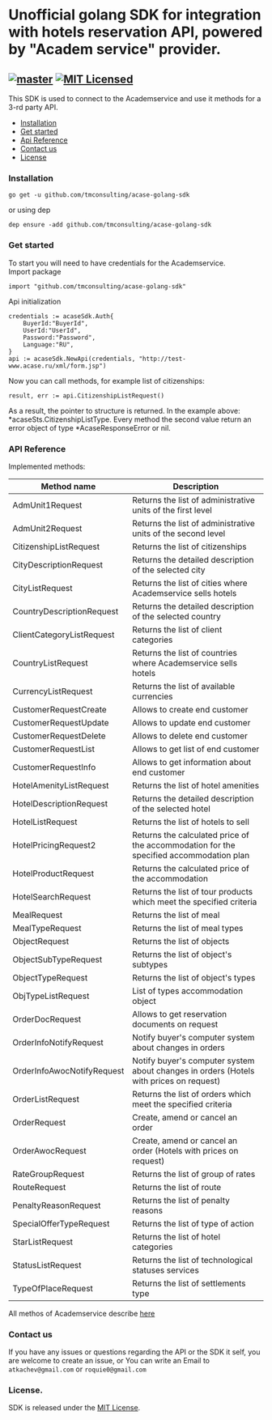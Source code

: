 # Unofficial golang SDK for integration with hotels reservation API, powered by "Academ service" provider.

[![master](https://circleci.com/gh/tmconsulting/acase-golang-sdk/tree/master.svg?style=shield)](https://circleci.com/gh/tmconsulting/acase-golang-sdk/tree/master)
[![MIT Licensed](https://img.shields.io/badge/license-MIT-blue.svg)](https://github.com/tmconsulting/acase-golang-sdk/blob/master/LICENSE)
---------------

This SDK is used to connect to the Academservice and use it methods for a 3-rd party API.

* [Installation](#installation)
* [Get started](#get-started)
* [Api Reference](#api-reference)
* [Contact us](#contact-us)
* [License](#license)

### Installation
```
go get -u github.com/tmconsulting/acase-golang-sdk
```
or using dep
```
dep ensure -add github.com/tmconsulting/acase-golang-sdk
```

### Get started

To start you will need to have credentials for the Academservice. <br>
Import package
```golang
import "github.com/tmconsulting/acase-golang-sdk"
```

Api initialization
```golang
credentials := acaseSdk.Auth{
	BuyerId:"BuyerId",
	UserId:"UserId",
	Password:"Password",
	Language:"RU",
}
api := acaseSdk.NewApi(credentials, "http://test-www.acase.ru/xml/form.jsp")
```

Now you can call methods, for example list of citizenships:
```golang
result, err := api.CitizenshipListRequest()
```

As a result, the pointer to structure is returned.
In the example above: *acaseSts.CitizenshipListType.
Every method the second value return an error object of type *AcaseResponseError or nil.

### API Reference

Implemented methods:

| Method name | Description |
|-------------|-------------|
| AdmUnit1Request | Returns the list of administrative units of the first level |
| AdmUnit2Request | Returns the list of administrative units of the second level |
| CitizenshipListRequest | Returns the list of citizenships |
| CityDescriptionRequest | Returns the detailed description of the selected city |
| CityListRequest | Returns the list of cities where Academservice sells hotels |
| CountryDescriptionRequest | Returns the detailed description of the selected country |
| ClientCategoryListRequest | Returns the list of client categories |
| CountryListRequest | Returns the list of countries where Academservice sells hotels |
| CurrencyListRequest | Returns the list of available currencies |
| CustomerRequestCreate | Allows to create end customer |
| CustomerRequestUpdate | Allows to update end customer |
| CustomerRequestDelete | Allows to delete end customer |
| CustomerRequestList | Allows to get list of end customer |
| CustomerRequestInfo | Allows to get information about end customer |
| HotelAmenityListRequest | Returns the list of hotel amenities |
| HotelDescriptionRequest | Returns the detailed description of the selected hotel |
| HotelListRequest | Returns the list of hotels to sell |
| HotelPricingRequest2 | Returns the calculated price of the accommodation for the specified accommodation plan |
| HotelProductRequest | Returns the calculated price of the accommodation |
| HotelSearchRequest | Returns the list of tour products which meet the specified criteria |
| MealRequest | Returns the list of meal |
| MealTypeRequest | Returns the list of meal types |
| ObjectRequest | Returns the list of objects |
| ObjectSubTypeRequest | Returns the list of object's subtypes |
| ObjectTypeRequest | Returns the list of object's types |
| ObjTypeListRequest | List of types accommodation object |
| OrderDocRequest | Allows to get reservation documents on request |
| OrderInfoNotifyRequest | Notify buyer's computer system about changes in orders |
| OrderInfoAwocNotifyRequest | Notify buyer's computer system about changes in orders (Hotels with prices on request) |
| OrderListRequest | Returns the list of orders which meet the specified criteria |
| OrderRequest | Create, amend or cancel an order |
| OrderAwocRequest | Create, amend or cancel an order (Hotels with prices on request) |
| RateGroupRequest | Returns the list of group of rates |
| RouteRequest | Returns the list of route |
| PenaltyReasonRequest | Returns the list of penalty reasons |
| SpecialOfferTypeRequest | Returns the list of type of action |
| StarListRequest | Returns the list of hotel categories |
| StatusListRequest | Returns the list of technological statuses services |
| TypeOfPlaceRequest | Returns the list of settlements type |

All methos of Academservice describe [here](http://www.acase.ru/xml/en-xml.jsp)

### Contact us

If you have any issues or questions regarding the API or the SDK it self, you are welcome to create an issue, or
You can write an Email to `atkachev@gmail.com` or `roquie0@gmail.com`

### License.

SDK is released under the [MIT License](./LICENSE).
